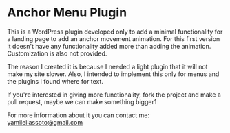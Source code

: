 # Anchor Menu Plugin

This is a WordPress plugin developed only to add a minimal functionality for a landing page to add an anchor movement animation.
For this first version it doesn't have any functionality added more than adding the animation. Customization is also not provided.

The reason I created it is because I needed a light plugin that it will not make my site slower. Also, I intended to implement this
only for menus and the plugins I found where for text.

If you're interested in giving more functionality, fork the project and make a pull request, maybe we can make something bigger1

For more information about it you can contact me: [yamileliassoto@gmail.com](yamileliassoto@gmail.com)